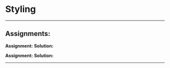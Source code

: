 # Styling

---

## Assignments:

**Assignment:** []()
**Solution:** []()

**Assignment:** []()
**Solution:** []()

---
